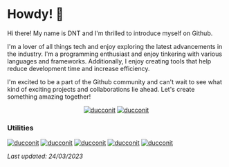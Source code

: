 # Howdy! 👋

Hi there! My name is DNT and I'm thrilled to introduce myself on Github.

I'm a lover of all things tech and enjoy exploring the latest advancements in the industry. I'm a programming enthusiast and enjoy tinkering with various languages and frameworks. Additionally, I enjoy creating tools that help reduce development time and increase efficiency.

I'm excited to be a part of the Github community and can't wait to see what kind of exciting projects and collaborations lie ahead. Let's create something amazing together!
<p align="center">
  <a href="https://github.com/ducconit"><img src="https://github-readme-stats.vercel.app/api?username=ducconit&show_icons=true&theme=transparent" alt="ducconit"/></a>
  <a href="https://github.com/ducconit"><img src="https://github-readme-stats.vercel.app/api/top-langs/?username=anuraghazra&langs_count=10&layout=compact" alt="ducconit"/></a>
</p>

### Utilities

<a href="https://github.com/ducconit/font-awesome-pro"><img src="https://github-readme-stats.vercel.app/api/pin/?username=ducconit&repo=font-awesome-pro" alt="ducconit"/></a>
<a href="https://github.com/ducconit/json"><img src="https://github-readme-stats.vercel.app/api/pin/?username=ducconit&repo=json" alt="ducconit"/></a>
<a href="https://github.com/ducconit/ethereum"><img src="https://github-readme-stats.vercel.app/api/pin/?username=ducconit&repo=ethereum" alt="ducconit"/></a>
<a href="https://github.com/ducconit/laravel-encrypter"><img src="https://github-readme-stats.vercel.app/api/pin/?username=ducconit&repo=laravel-encrypter" alt="ducconit"/></a>
<a href="https://github.com/ducconit/localization"><img src="https://github-readme-stats.vercel.app/api/pin/?username=ducconit&repo=localization" alt="ducconit"/></a>

*Last updated: 24/03/2023*

